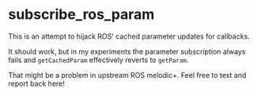 # subscribe_ros_param

This is an attempt to hijack ROS' cached parameter updates for callbacks.

It should work, but in my experiments the parameter subscription always fails and `getCachedParam` effectively reverts to `getParam`.

That might be a problem in upstream ROS melodic+.
Feel free to test and report back here!
